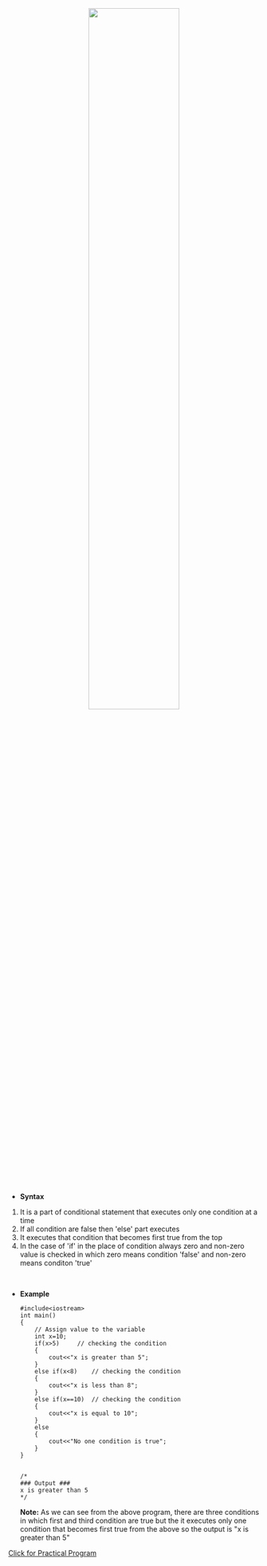 <div align="center">
<img src="../imgs/C%2B%2B/img21.jpg" height="60%" width="60%">
</div>
<br>

- **Syntax**
1. It is a part of conditional statement that executes only one condition at a time
2. If all condition are false then 'else' part executes
3. It executes that condition that becomes first true from the top
4. In the case of 'if' in the place of condition always zero and non-zero value is checked in which zero means condition 'false' and non-zero means conditon 'true'


<br>

- **Example**


    ```
    #include<iostream>
    int main()
    {
        // Assign value to the variable 
        int x=10;
        if(x>5) 	// checking the condition
        {
            cout<<"x is greater than 5";
        }
        else if(x<8) 	// checking the condition
        {
            cout<<"x is less than 8";
        }
        else if(x==10) 	// checking the condition
        {
            cout<<"x is equal to 10";
        }
        else
        {
            cout<<"No one condition is true";
        }
    }


    /*
    ### Output ###
    x is greater than 5
    */
    ```

    **Note:** As we can see from the above program, there are three conditions in which first and third condition are true but the it executes only one condition that becomes first true from the above so the output is "x is greater than 5" 


<a href="##">Click for Practical Program</a>

